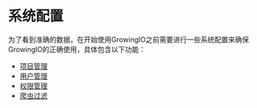 # 系统配置

为了看到准确的数据，在开始使用GrowingIO之前需要进行一些系统配置来确保GrowingIO的正确使用，具体包含以下功能：

* [项目管理](xiang-mu-guan-li.md)
* [用户管理](yong-hu-guan-li.md)
* [权限管理](quan-xian-guan-li.md)
* [爬虫过滤](pa-chong-guo-lv.md)



